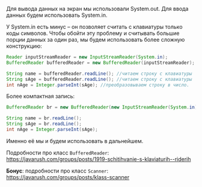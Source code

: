 Для вывода данных на экран мы использовали System.out. Для ввода данных будем использовать  System.in.

У System.in есть минус – он позволяет считать с клавиатуры только коды символов. Чтобы обойти эту проблему и считывать большие порции данных за один раз, мы будем использовать более сложную конструкцию:

```java
Reader inputStreamReader = new InputStreamReader(System.in);
BufferedReader bufferedReader = new BufferedReader(inputStreamReader);

String name = bufferedReader.readLine(); //читаем строку с клавиатуры
String sAge = bufferedReader.readLine(); //читаем строку с клавиатуры
int nAge = Integer.parseInt(sAge); //преобразовываем строку в число.
```

Более компактная запись:

```java
BufferedReader br = new BufferedReader(new InputStreamReader(System.in));

String name = br.readLine();
String sAge = br.readLine();
int nAge = Integer.parseInt(sAge);
```

Именно её мы и будем использовать в дальнейшем.

Подробности про класс `BufferedReader`: https://javarush.com/groups/posts/1919-schitihvanie-s-klaviaturih--riderih

**Бонус**: подробности про класс `Scanner`: https://javarush.com/groups/posts/klass-scanner
